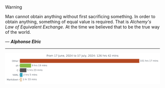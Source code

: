 > [!WARNING]
> Man cannot obtain anything without first sacrificing something. In order to
> obtain anything, something of equal value is required. That is
> _Alchemy's Law of Equivalent Exchange_. At the time we believed that to be
> the true way of the world.
>
> ― ***Alphonse Elric***

---

<a href="https://github.com/avinal/Profile-Readme-WakaTime"><img src="https://github.com/avinal/avinal/blob/main/images/stat.svg" alt="Avinal WakaTime Activity" align=center/></a>
